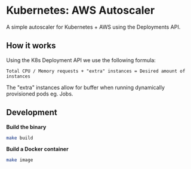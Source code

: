 Kubernetes: AWS Autoscaler
==========================

A simple autoscaler for Kubernetes + AWS using the Deployments API.

## How it works

Using the K8s Deployment API we use the following formula:

```
Total CPU / Memory requests + "extra" instances = Desired amount of instances
```

The "extra" instances allow for buffer when running dynamically provisioned pods eg. Jobs.

## Development

**Build the binary**

```bash
make build
```

**Build a Docker container**

```bash
make image
```